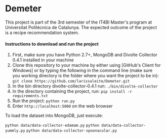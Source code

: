 # Demeter

This project is part of the 3rd semester of the IT4BI Master's program at Universitat Politècnica de Catalunya. The expected outcome of the project is a recipe recommendation system.

#### Instructions to download and run the project

1. First, make sure you have Python 2.7+, MongoDB and Divolte Collector 0.4.1 installed in your machine
2. Clone this repository to your machine by either using [GitHub's Client for Windows] or by typing the following in the command line (make sure you working directory is the folder where you want the project to be in):
` git clone https://github.com/larissaleite/Demeter.git `
3. In the bin directory divolte-collector-0.4.1 run:
 		` ./bin/divolte-collector `
4. In the directory containing the project, run:
` pip install -r requirements.txt `
5. Run the project:
` python run.py `
6. Enter `http://localhost:5000` on the web browser

To load the dataset into MongoDB, just execute:

 `python data/data-collector-edamam.py`
 `python data/data-collector-yummly.py`
 `python data/data-collector-spoonacular.py`
